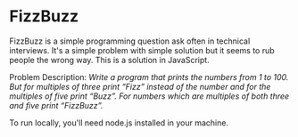 # FizzBuzz


FizzBuzz is a simple programming question ask often in technical interviews.
It's a simple problem with simple solution but it seems to rub people the wrong way.
This is a solution in JavaScript.

Problem Description: 
  *Write a program that prints the numbers from 1 to 100. But for multiples of three print “Fizz” instead of the number and for the multiples of five print “Buzz”. For numbers which are multiples of both three and five print “FizzBuzz”.*
  
To run locally, you'll need node.js installed in your machine.



